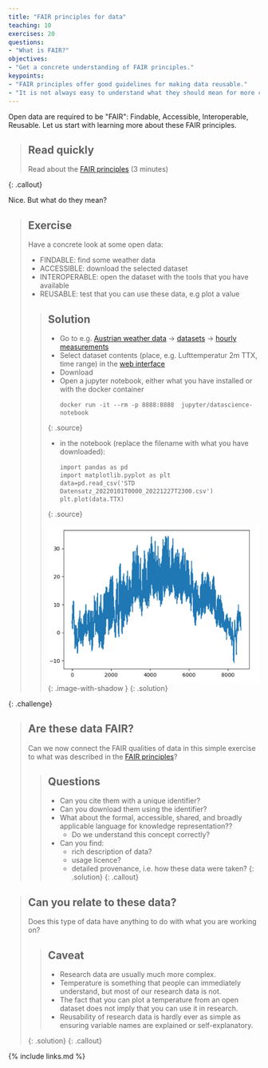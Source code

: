 ```yaml
---
title: "FAIR principles for data"
teaching: 10
exercises: 20
questions:
- "What is FAIR?"
objectives:
- "Get a concrete understanding of FAIR principles."
keypoints:
- "FAIR principles offer good guidelines for making data reusable."
- "It is not always easy to understand what they should mean for more complex research data."
---
```


Open data are required to be "FAIR": Findable, Accessible, Interoperable, Reusable.  Let us start with learning more about these FAIR principles.

> ## Read quickly
>
> Read about the [FAIR principles](https://www.go-fair.org/fair-principles/) (3 minutes)
>
{: .callout}

Nice. But what do they mean?

> ## Exercise
>
> Have a concrete look at some open data:
>
> - FINDABLE: find some weather data
> - ACCESSIBLE: download the selected dataset
> - INTEROPERABLE: open the dataset with the tools that you have available
> - REUSABLE: test that you can use these data, e.g plot a value
>
> > ## Solution
> >
> > - Go to e.g. [Austrian weather data](https://data.hub.zamg.ac.at/) -> [datasets](https://data.hub.zamg.ac.at/dataset/) -> [hourly measurements](https://data.hub.zamg.ac.at/dataset/klima-v1-1h)
> > - Select dataset contents (place, e.g. Lufttemperatur 2m TTX, time range) in the [web interface](https://dataset.api.hub.zamg.ac.at/app/frontend/station/historical/klima-v1-1h?anonymous=true)
> > - Download
> > - Open a jupyter notebook, either what you have installed or with the docker container
> >   ~~~
> >   docker run -it --rm -p 8888:8888  jupyter/datascience-notebook
> >   ~~~
> > {: .source}
> > - in the notebook (replace the filename with what you have downloaded):
> >   ~~~
> >   import pandas as pd
> >   import matplotlib.pyplot as plt
> >   data=pd.read_csv('STD Datensatz_20220101T0000_20221227T2300.csv')
> >   plt.plot(data.TTX)
> >   ~~~
> > {: .source}
> > 
> > ![temperature plot](../fig/01-landeck-temp.png){: .image-with-shadow }
> {: .solution}
>
{: .challenge}

<!-- add the volume sharing to get the file as in
https://jupyter-docker-stacks.readthedocs.io/en/latest/index.html
this is an html comment -->

> ## Are these data FAIR?
>
> Can we now connect the FAIR qualities of data in this simple exercise to what was described in the [FAIR principles](https://www.go-fair.org/fair-principles/)?
>
> > ## Questions
> >
> > - Can you cite them with a unique identifier?
> > - Can you download them using the identifier?
> > - What about the formal, accessible, shared, and broadly applicable language for knowledge representation??
> >   - Do we understand this concept correctly?
> > - Can you find:
> >   - rich description of data?
> >   - usage licence?
> >   - detailed provenance, i.e. how these data were taken?
> {: .solution}
{: .callout}

> ## Can you relate to these data?
>
> Does this type of data have anything to do with what you are working on?
>
> > ## Caveat
> >
> > - Research data are usually much more complex.
> > - Temperature is something that people can immediately understand, but most of our research data is not.
> > - The fact that you can plot a temperature from an open dataset does not imply that you can use it in research.
> > - Reusability of research data is hardly ever as simple as ensuring variable names are explained or self-explanatory.
> >
> {: .solution}
{: .callout}


{% include links.md %}

